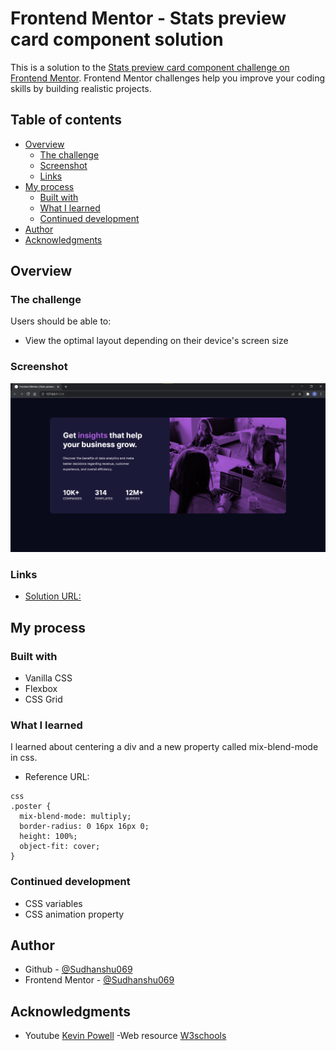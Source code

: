 # Frontend Mentor - Stats preview card component solution

This is a solution to the [Stats preview card component challenge on Frontend Mentor](https://www.frontendmentor.io/challenges/stats-preview-card-component-8JqbgoU62). Frontend Mentor challenges help you improve your coding skills by building realistic projects. 

## Table of contents

- [Overview](#overview)
  - [The challenge](#the-challenge)
  - [Screenshot](#screenshot)
  - [Links](#links)
- [My process](#my-process)
  - [Built with](#built-with)
  - [What I learned](#what-i-learned)
  - [Continued development](#continued-development)
- [Author](#author)
- [Acknowledgments](#acknowledgments)


## Overview

### The challenge

Users should be able to:

- View the optimal layout depending on their device's screen size

### Screenshot

![](frontend-mentor-challenge-ss.png)

### Links

- [Solution URL: ](https://github.com/Sudhanshu069/frontend-mentor/tree/main/stats-preview-card-component-main)

## My process

### Built with

- Vanilla CSS
- Flexbox
- CSS Grid

### What I learned

I learned about centering a div and a new property called mix-blend-mode in css.
- Reference URL: [](https://www.w3schools.com/cssref/pr_background-blend-mode.asp)
```
css
.poster {
  mix-blend-mode: multiply;
  border-radius: 0 16px 16px 0;
  height: 100%;
  object-fit: cover;
}
```
### Continued development

- CSS variables
- CSS animation property

## Author

- Github - [@Sudhanshu069](https://github.com/Sudhanshu069)
- Frontend Mentor - [@Sudhanshu069](https://www.frontendmentor.io/profile/Sudhanshu069)

## Acknowledgments

- Youtube [Kevin Powell](https://www.youtube.com/kepowob)
-Web resource [W3schools](https://www.w3schools.com/)